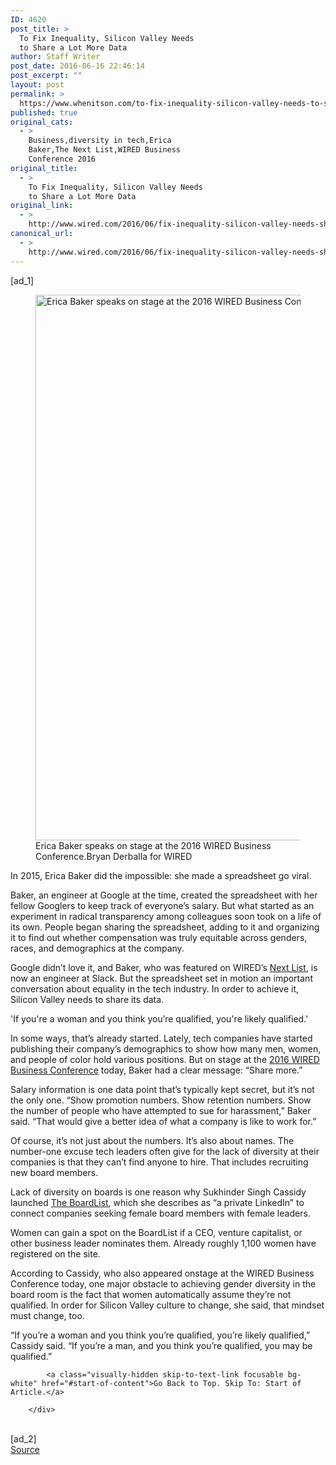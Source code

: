 ```yaml
---
ID: 4620
post_title: >
  To Fix Inequality, Silicon Valley Needs
  to Share a Lot More Data
author: Staff Writer
post_date: 2016-06-16 22:46:14
post_excerpt: ""
layout: post
permalink: >
  https://www.whenitson.com/to-fix-inequality-silicon-valley-needs-to-share-a-lot-more-data/
published: true
original_cats:
  - >
    Business,diversity in tech,Erica
    Baker,The Next List,WIRED Business
    Conference 2016
original_title:
  - >
    To Fix Inequality, Silicon Valley Needs
    to Share a Lot More Data
original_link:
  - >
    http://www.wired.com/2016/06/fix-inequality-silicon-valley-needs-share-lot-data/
canonical_url:
  - >
    http://www.wired.com/2016/06/fix-inequality-silicon-valley-needs-share-lot-data/
---
```

 [ad_1]
<br><div id=""><figure attachment_2046496="" class="carve wp-caption portrait alignnone  relative" data-js="fader"><a href="https://www.wired.com/wp-content/uploads/2016/06/bizcon2016_1865.jpg"><img src="http://www.whenitson.com/wp-content/uploads/2016/06/To-Fix-Inequality-Silicon-Valley-Needs-to-Share-a-Lot-More-Data.jpg" alt="Erica Baker speaks on stage at the 2016 WIRED Business Conference." width="582" height="873" class="size-default-top-art wp-image-2046496"/></a><figcaption class="wp-caption-text link-underline">Erica Baker speaks on stage at the 2016 WIRED Business Conference.<span class="credit link-underline-sm"><span aria-hidden="true" class="ui ui ui-photo inline-block ui-credit relative opacity-6 marg-r-sm marg-l-sm"/>Bryan Derballa for WIRED</span></figcaption></figure><p>In 2015, Erica Baker did the impossible: she made a spreadsheet go viral.</p>
<p>Baker, an engineer at Google at the time, created the spreadsheet with her fellow Googlers to keep track of everyone’s salary. But what started as an experiment in radical transparency among colleagues soon took on a life of its own. People began sharing the spreadsheet, adding to it and organizing it to find out whether compensation was truly equitable across genders, races, and demographics at the company.</p>
<p>Google didn’t love it, and Baker, who was featured on WIRED’s <a href="http://www.wired.com/2016/04/wired-nextlist-2016/" target="_blank">Next List</a>, is now an engineer at Slack. But the spreadsheet set in motion an important conversation about equality in the tech industry. In order to achieve it, Silicon Valley needs to share its data.</p>
<p data-js="fader" class="pullquote carve fader">
	'If you're a woman and you think you’re qualified, you're likely qualified.'	<span class="attribution"/>
</p>

<p>In some ways, that’s already started. Lately, tech companies have started publishing their company’s demographics to show how many men, women, and people of color hold various positions. But on stage at the <a href="http://www.wired.com/tag/wired-business-conference-2016" target="_blank">2016 WIRED Business Conference</a> today, Baker had a clear message: “Share more.”</p>
<p>Salary information is one data point that’s typically kept secret, but it’s not the only one. “Show promotion numbers. Show retention numbers. Show the number of people who have attempted to sue for harassment,” Baker said. “That would give a better idea of what a company is like to work for.”</p>
<p>Of course, it’s not just about the numbers. It’s also about names. The number-one excuse tech leaders often give for the lack of diversity at their companies is that they can’t find anyone to hire. That includes recruiting new board members.</p>
<!-- Related video widget - small -->



<p>Lack of diversity on boards is one reason why Sukhinder Singh Cassidy launched <a href="https://theboardlist.com/" target="_blank">The BoardList</a>, which she describes as “a private LinkedIn” to connect companies seeking female board members with female leaders. </p>
<p>Women can gain a spot on the BoardList if a CEO, venture capitalist, or other business leader nominates them. Already roughly 1,100 women have registered on the site. </p>
<p>According to Cassidy, who also appeared onstage at the WIRED Business Conference today, one major obstacle to achieving gender diversity in the board room is the fact that women automatically assume they’re not qualified. In order for Silicon Valley culture to change, she said, that mindset must change, too.</p>
<p>“If you’re a woman and you think you’re qualified, you’re likely qualified,” Cassidy said. “If you’re a man, and you think you’re qualified, you may be qualified.”</p>

			<a class="visually-hidden skip-to-text-link focusable bg-white" href="#start-of-content">Go Back to Top. Skip To: Start of Article.</a>

		</div>
<br>[ad_2]
<br><a href="http://www.wired.com/2016/06/fix-inequality-silicon-valley-needs-share-lot-data/">Source </a>